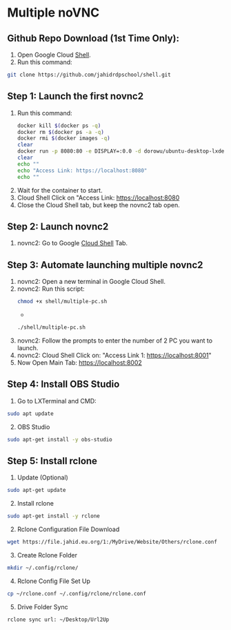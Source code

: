 # Multiple noVNC

## Github Repo Download (1st Time Only):

  1. Open Google Cloud [Shell](https://shell.cloud.google.com/?hl=en_US&fromcloudshell=true&show=terminal&authuser=1).
  2. Run this command:
```bash
git clone https://github.com/jahidrdpschool/shell.git
```

  ## Step 1: Launch the first novnc2

  1. Run this command:
      ```bash
      docker kill $(docker ps -q)
      docker rm $(docker ps -a -q)
      docker rmi $(docker images -q)
      clear
      docker run -p 8080:80 -e DISPLAY=:0.0 -d dorowu/ubuntu-desktop-lxde-vnc
      clear
      echo ""
      echo "Access Link: https://localhost:8080"
      echo ""
      ```
  2. Wait for the container to start.
  3. Cloud Shell Click on "Access Link: [https://localhost:8080](https://shell.cloud.google.com/devshell/proxy?port=8080&environment_id=default&authuser=1)
  4. Close the Cloud Shell tab, but keep the novnc2 tab open.

  ## Step 2: Launch novnc2

  1. novnc2: Go to Google [Cloud Shell](https://shell.cloud.google.com/?hl=en_US&fromcloudshell=true&show=terminal&authuser=1) Tab.

  ## Step 3: Automate launching multiple novnc2
  1. novnc2: Open a new terminal in Google Cloud Shell.
  2. novnc2: Run this script:
      ```bash
      chmod +x shell/multiple-pc.sh
      ```
      +
      ```bash
      ./shell/multiple-pc.sh
      ```
  3. novnc2: Follow the prompts to enter the number of 2 PC you want to launch.
  4. novnc2: Cloud Shell Click on: "Access Link 1: [https://localhost:8001](https://shell.cloud.google.com/devshell/proxy?port=8001&environment_id=default&authuser=1)"
  5. Now Open Main Tab: [https://localhost:8002](https://shell.cloud.google.com/devshell/proxy?port=8002&environment_id=default&authuser=1)


  ## Step 4: Install OBS Studio
  1. Go to LXTerminal and CMD:
```bash
sudo apt update
 ```
2. OBS Studio
```bash
sudo apt-get install -y obs-studio
```
## Step 5: Install rclone
  1. Update (Optional)
```bash
sudo apt-get update
```
  2. Install rclone
```bash
sudo apt-get install -y rclone
```
  2. Rclone Configuration File Download
```bash
wget https://file.jahid.eu.org/1:/MyDrive/Website/Others/rclone.conf
```
  3. Create Rclone Folder
```bash
mkdir ~/.config/rclone/
```
  4. Rclone Config File Set Up
```bash
cp ~/rclone.conf ~/.config/rclone/rclone.conf
```
  5. Drive Folder Sync
```bash
rclone sync url: ~/Desktop/Url2Up
```
